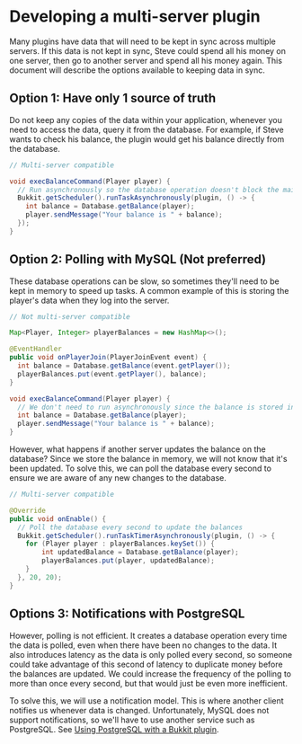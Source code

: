 # Developing a multi-server plugin

Many plugins have data that will need to be kept in sync across multiple
servers. If this data is not kept in sync, Steve could spend all his money on
one server, then go to another server and spend all his money again. This
document will describe the options available to keeping data in sync.

## Option 1: Have only 1 source of truth

Do not keep any copies of the data within your application, whenever you need
to access the data, query it from the database. For example, if Steve wants to
check his balance, the plugin would get his balance directly from the database.

```java
// Multi-server compatible

void execBalanceCommand(Player player) {
  // Run asynchronously so the database operation doesn't block the main thread
  Bukkit.getScheduler().runTaskAsynchronously(plugin, () -> {
    int balance = Database.getBalance(player);
    player.sendMessage("Your balance is " + balance);
  });
}
```

## Option 2: Polling with MySQL (Not preferred)

These database operations can be slow, so sometimes they'll need to be kept
in memory to speed up tasks. A common example of this is storing the player's
data when they log into the server.

```java
// Not multi-server compatible

Map<Player, Integer> playerBalances = new HashMap<>();

@EventHandler
public void onPlayerJoin(PlayerJoinEvent event) {
  int balance = Database.getBalance(event.getPlayer());
  playerBalances.put(event.getPlayer(), balance);
}

void execBalanceCommand(Player player) {
  // We don't need to run asynchronously since the balance is stored in memory
  int balance = Database.getBalance(player);
  player.sendMessage("Your balance is " + balance);
}
```

However, what happens if another server updates the balance on the database?
Since we store the balance in memory, we will not know that it's been updated.
To solve this, we can poll the database every second to ensure we are aware
of any new changes to the database.

```java
// Multi-server compatible

@Override
public void onEnable() {
  // Poll the database every second to update the balances
  Bukkit.getScheduler().runTaskTimerAsynchronously(plugin, () -> {
    for (Player player : playerBalances.keySet()) {
        int updatedBalance = Database.getBalance(player);
        playerBalances.put(player, updatedBalance);
    }
  }, 20, 20);
}
```

## Options 3: Notifications with PostgreSQL

However, polling is not efficient. It creates a database operation every time
the data is polled, even when there have been no changes to the data. It also
introduces latency as the data is only polled every second, so someone could
take advantage of this second of latency to duplicate money before the balances
are updated. We could increase the frequency of the polling to more than once
every second, but that would just be even more inefficient.

To solve this, we will use a notification model. This is where another client
notifies us whenever data is changed. Unfortunately, MySQL does not support
notifications, so we'll have to use another service such as PostgreSQL. See
[Using PostgreSQL with a Bukkit plugin](https://github.com/PureGero/PostgreSQLTestPlugin/blob/main/README.md).